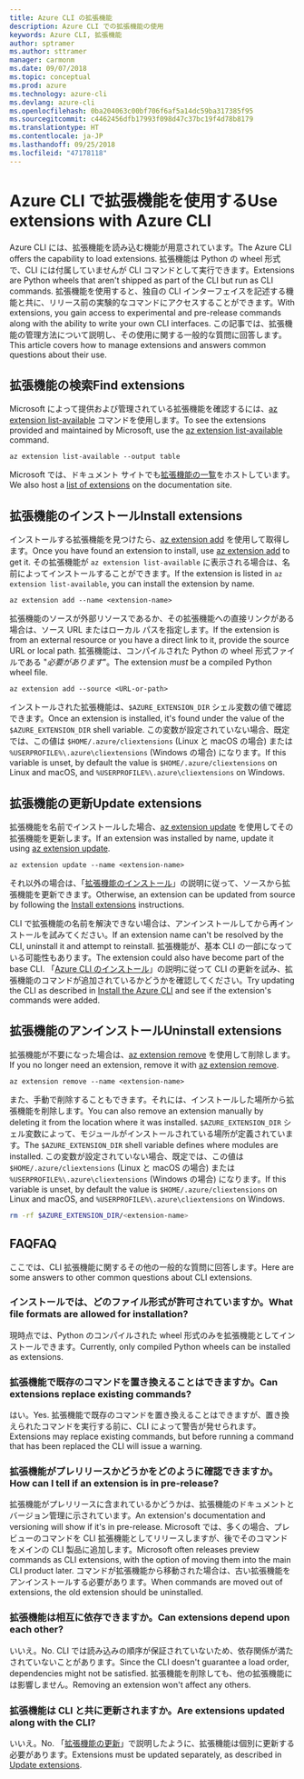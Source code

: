 ```yaml
---
title: Azure CLI の拡張機能
description: Azure CLI での拡張機能の使用
keywords: Azure CLI, 拡張機能
author: sptramer
ms.author: sttramer
manager: carmonm
ms.date: 09/07/2018
ms.topic: conceptual
ms.prod: azure
ms.technology: azure-cli
ms.devlang: azure-cli
ms.openlocfilehash: 0ba204063c00bf706f6af5a14dc59ba317385f95
ms.sourcegitcommit: c4462456dfb17993f098d47c37bc19f4d78b8179
ms.translationtype: HT
ms.contentlocale: ja-JP
ms.lasthandoff: 09/25/2018
ms.locfileid: "47178118"
---
```

# <a name="use-extensions-with-azure-cli"></a><span data-ttu-id="f1401-104">Azure CLI で拡張機能を使用する</span><span class="sxs-lookup"><span data-stu-id="f1401-104">Use extensions with Azure CLI</span></span> 

<span data-ttu-id="f1401-105">Azure CLI には、拡張機能を読み込む機能が用意されています。</span><span class="sxs-lookup"><span data-stu-id="f1401-105">The Azure CLI offers the capability to load extensions.</span></span> <span data-ttu-id="f1401-106">拡張機能は Python の wheel 形式で、CLI には付属していませんが CLI コマンドとして実行できます。</span><span class="sxs-lookup"><span data-stu-id="f1401-106">Extensions are Python wheels that aren't shipped as part of the CLI but run as CLI commands.</span></span>
<span data-ttu-id="f1401-107">拡張機能を使用すると、独自の CLI インターフェイスを記述する機能と共に、リリース前の実験的なコマンドにアクセスすることができます。</span><span class="sxs-lookup"><span data-stu-id="f1401-107">With extensions, you gain access to experimental and pre-release commands along with the ability to write your own CLI interfaces.</span></span> <span data-ttu-id="f1401-108">この記事では、拡張機能の管理方法について説明し、その使用に関する一般的な質問に回答します。</span><span class="sxs-lookup"><span data-stu-id="f1401-108">This article covers how to manage extensions and answers common questions about their use.</span></span>

## <a name="find-extensions"></a><span data-ttu-id="f1401-109">拡張機能の検索</span><span class="sxs-lookup"><span data-stu-id="f1401-109">Find extensions</span></span>

<span data-ttu-id="f1401-110">Microsoft によって提供および管理されている拡張機能を確認するには、[az extension list-available](/cli/azure/extension#az-extension-list-available) コマンドを使用します。</span><span class="sxs-lookup"><span data-stu-id="f1401-110">To see the extensions provided and maintained by Microsoft, use the [az extension list-available](/cli/azure/extension#az-extension-list-available) command.</span></span>

```azurecli-interactive
az extension list-available --output table
```

<span data-ttu-id="f1401-111">Microsoft では、ドキュメント サイトでも[拡張機能の一覧](azure-cli-extensions-list.md)をホストしています。</span><span class="sxs-lookup"><span data-stu-id="f1401-111">We also host a [list of extensions](azure-cli-extensions-list.md) on the documentation site.</span></span>

## <a name="install-extensions"></a><span data-ttu-id="f1401-112">拡張機能のインストール</span><span class="sxs-lookup"><span data-stu-id="f1401-112">Install extensions</span></span>

<span data-ttu-id="f1401-113">インストールする拡張機能を見つけたら、[az extension add](https://docs.microsoft.com/cli/azure/extension#az-extension-add) を使用して取得します。</span><span class="sxs-lookup"><span data-stu-id="f1401-113">Once you have found an extension to install, use [az extension add](https://docs.microsoft.com/cli/azure/extension#az-extension-add) to get it.</span></span> <span data-ttu-id="f1401-114">その拡張機能が `az extension list-available` に表示される場合は、名前によってインストールすることができます。</span><span class="sxs-lookup"><span data-stu-id="f1401-114">If the extension is listed in `az extension list-available`, you can install the extension by name.</span></span>

```azurecli-interactive
az extension add --name <extension-name>
```

<span data-ttu-id="f1401-115">拡張機能のソースが外部リソースであるか、その拡張機能への直接リンクがある場合は、ソース URL またはローカル パスを指定します。</span><span class="sxs-lookup"><span data-stu-id="f1401-115">If the extension is from an external resource or you have a direct link to it, provide the source URL or local path.</span></span> <span data-ttu-id="f1401-116">拡張機能は、コンパイルされた Python の wheel 形式ファイルである "_必要があります_"。</span><span class="sxs-lookup"><span data-stu-id="f1401-116">The extension _must_ be a compiled Python wheel file.</span></span>

```azurecli-interactive
az extension add --source <URL-or-path>
```

<span data-ttu-id="f1401-117">インストールされた拡張機能は、`$AZURE_EXTENSION_DIR` シェル変数の値で確認できます。</span><span class="sxs-lookup"><span data-stu-id="f1401-117">Once an extension is installed, it's found under the value of the `$AZURE_EXTENSION_DIR` shell variable.</span></span> <span data-ttu-id="f1401-118">この変数が設定されていない場合、既定では、この値は `$HOME/.azure/cliextensions` (Linux と macOS の場合) または `%USERPROFILE%\.azure\cliextensions` (Windows の場合) になります。</span><span class="sxs-lookup"><span data-stu-id="f1401-118">If this variable is unset, by default the value is `$HOME/.azure/cliextensions` on Linux and macOS, and `%USERPROFILE%\.azure\cliextensions` on Windows.</span></span>

## <a name="update-extensions"></a><span data-ttu-id="f1401-119">拡張機能の更新</span><span class="sxs-lookup"><span data-stu-id="f1401-119">Update extensions</span></span>

<span data-ttu-id="f1401-120">拡張機能を名前でインストールした場合、[az extension update](https://docs.microsoft.com/cli/azure/extension#az-extension-update) を使用してその拡張機能を更新します。</span><span class="sxs-lookup"><span data-stu-id="f1401-120">If an extension was installed by name, update it using [az extension update](https://docs.microsoft.com/cli/azure/extension#az-extension-update).</span></span>

```azurecli-interactive
az extension update --name <extension-name>
```

<span data-ttu-id="f1401-121">それ以外の場合は、「[拡張機能のインストール](#install-extensions)」の説明に従って、ソースから拡張機能を更新できます。</span><span class="sxs-lookup"><span data-stu-id="f1401-121">Otherwise, an extension can be updated from source by following the [Install extensions](#install-extensions) instructions.</span></span>

<span data-ttu-id="f1401-122">CLI で拡張機能の名前を解決できない場合は、アンインストールしてから再インストールを試みてください。</span><span class="sxs-lookup"><span data-stu-id="f1401-122">If an extension name can't be resolved by the CLI, uninstall it and attempt to reinstall.</span></span> <span data-ttu-id="f1401-123">拡張機能が、基本 CLI の一部になっている可能性もあります。</span><span class="sxs-lookup"><span data-stu-id="f1401-123">The extension could also have become part of the base CLI.</span></span>
<span data-ttu-id="f1401-124">「[Azure CLI のインストール](install-azure-cli.md)」の説明に従って CLI の更新を試み、拡張機能のコマンドが追加されているかどうかを確認してください。</span><span class="sxs-lookup"><span data-stu-id="f1401-124">Try updating the CLI as described in [Install the Azure CLI](install-azure-cli.md) and see if the extension's commands were added.</span></span>

## <a name="uninstall-extensions"></a><span data-ttu-id="f1401-125">拡張機能のアンインストール</span><span class="sxs-lookup"><span data-stu-id="f1401-125">Uninstall extensions</span></span>

<span data-ttu-id="f1401-126">拡張機能が不要になった場合は、[az extension remove](https://docs.microsoft.com/cli/azure/extension#az-extension-remove) を使用して削除します。</span><span class="sxs-lookup"><span data-stu-id="f1401-126">If you no longer need an extension, remove it with [az extension remove](https://docs.microsoft.com/cli/azure/extension#az-extension-remove).</span></span>

```azurecli-interactive
az extension remove --name <extension-name>
```

<span data-ttu-id="f1401-127">また、手動で削除することもできます。それには、インストールした場所から拡張機能を削除します。</span><span class="sxs-lookup"><span data-stu-id="f1401-127">You can also remove an extension manually by deleting it from the location where it was installed.</span></span> <span data-ttu-id="f1401-128">`$AZURE_EXTENSION_DIR` シェル変数によって、モジュールがインストールされている場所が定義されています。</span><span class="sxs-lookup"><span data-stu-id="f1401-128">The `$AZURE_EXTENSION_DIR` shell variable defines where modules are installed.</span></span>
<span data-ttu-id="f1401-129">この変数が設定されていない場合、既定では、この値は `$HOME/.azure/cliextensions` (Linux と macOS の場合) または `%USERPROFILE%\.azure\cliextensions` (Windows の場合) になります。</span><span class="sxs-lookup"><span data-stu-id="f1401-129">If this variable is unset, by default the value is `$HOME/.azure/cliextensions` on Linux and macOS, and `%USERPROFILE%\.azure\cliextensions` on Windows.</span></span>

```bash
rm -rf $AZURE_EXTENSION_DIR/<extension-name>
```

## <a name="faq"></a><span data-ttu-id="f1401-130">FAQ</span><span class="sxs-lookup"><span data-stu-id="f1401-130">FAQ</span></span>

<span data-ttu-id="f1401-131">ここでは、CLI 拡張機能に関するその他の一般的な質問に回答します。</span><span class="sxs-lookup"><span data-stu-id="f1401-131">Here are some answers to other common questions about CLI extensions.</span></span>

### <a name="what-file-formats-are-allowed-for-installation"></a><span data-ttu-id="f1401-132">インストールでは、どのファイル形式が許可されていますか。</span><span class="sxs-lookup"><span data-stu-id="f1401-132">What file formats are allowed for installation?</span></span>

<span data-ttu-id="f1401-133">現時点では、Python のコンパイルされた wheel 形式のみを拡張機能としてインストールできます。</span><span class="sxs-lookup"><span data-stu-id="f1401-133">Currently, only compiled Python wheels can be installed as extensions.</span></span>

### <a name="can-extensions-replace-existing-commands"></a><span data-ttu-id="f1401-134">拡張機能で既存のコマンドを置き換えることはできますか。</span><span class="sxs-lookup"><span data-stu-id="f1401-134">Can extensions replace existing commands?</span></span>

<span data-ttu-id="f1401-135">はい。</span><span class="sxs-lookup"><span data-stu-id="f1401-135">Yes.</span></span> <span data-ttu-id="f1401-136">拡張機能で既存のコマンドを置き換えることはできますが、置き換えられたコマンドを実行する前に、CLI によって警告が発せられます。</span><span class="sxs-lookup"><span data-stu-id="f1401-136">Extensions may replace existing commands, but before running a command that has been replaced the CLI will issue a warning.</span></span>

### <a name="how-can-i-tell-if-an-extension-is-in-pre-release"></a><span data-ttu-id="f1401-137">拡張機能がプレリリースかどうかをどのように確認できますか。</span><span class="sxs-lookup"><span data-stu-id="f1401-137">How can I tell if an extension is in pre-release?</span></span>

<span data-ttu-id="f1401-138">拡張機能がプレリリースに含まれているかどうかは、拡張機能のドキュメントとバージョン管理に示されています。</span><span class="sxs-lookup"><span data-stu-id="f1401-138">An extension's documentation and versioning will show if it's in pre-release.</span></span> <span data-ttu-id="f1401-139">Microsoft では、多くの場合、プレビューのコマンドを CLI 拡張機能としてリリースしますが、後でそのコマンドをメインの CLI 製品に追加します。</span><span class="sxs-lookup"><span data-stu-id="f1401-139">Microsoft often releases preview commands as CLI extensions, with the option of moving them into the main CLI product later.</span></span> <span data-ttu-id="f1401-140">コマンドが拡張機能から移動された場合は、古い拡張機能をアンインストールする必要があります。</span><span class="sxs-lookup"><span data-stu-id="f1401-140">When commands are moved out of extensions, the old extension should be uninstalled.</span></span> 

### <a name="can-extensions-depend-upon-each-other"></a><span data-ttu-id="f1401-141">拡張機能は相互に依存できますか。</span><span class="sxs-lookup"><span data-stu-id="f1401-141">Can extensions depend upon each other?</span></span>

<span data-ttu-id="f1401-142">いいえ。</span><span class="sxs-lookup"><span data-stu-id="f1401-142">No.</span></span> <span data-ttu-id="f1401-143">CLI では読み込みの順序が保証されていないため、依存関係が満たされていないことがあります。</span><span class="sxs-lookup"><span data-stu-id="f1401-143">Since the CLI doesn't guarantee a load order, dependencies might not be satisfied.</span></span> <span data-ttu-id="f1401-144">拡張機能を削除しても、他の拡張機能には影響しません。</span><span class="sxs-lookup"><span data-stu-id="f1401-144">Removing an extension won't affect any others.</span></span>

### <a name="are-extensions-updated-along-with-the-cli"></a><span data-ttu-id="f1401-145">拡張機能は CLI と共に更新されますか。</span><span class="sxs-lookup"><span data-stu-id="f1401-145">Are extensions updated along with the CLI?</span></span>

<span data-ttu-id="f1401-146">いいえ。</span><span class="sxs-lookup"><span data-stu-id="f1401-146">No.</span></span> <span data-ttu-id="f1401-147">「[拡張機能の更新](#update-extensions)」で説明したように、拡張機能は個別に更新する必要があります。</span><span class="sxs-lookup"><span data-stu-id="f1401-147">Extensions must be updated separately, as described in [Update extensions](#update-extensions).</span></span>
